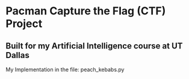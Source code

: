 # Pacman Capture the Flag (CTF) Project
## Built for my Artificial Intelligence course at UT Dallas

My Implementation in the file: peach_kebabs.py
